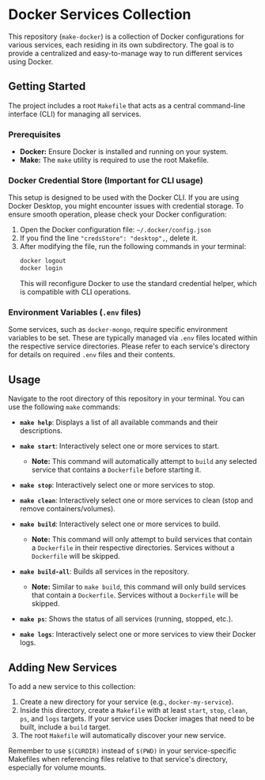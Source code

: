 # Docker Services Collection

This repository (`make-docker`) is a collection of Docker configurations for various services, each residing in its own subdirectory. The goal is to provide a centralized and easy-to-manage way to run different services using Docker.

## Getting Started

The project includes a root `Makefile` that acts as a central command-line interface (CLI) for managing all services.

### Prerequisites

- **Docker:** Ensure Docker is installed and running on your system.
- **Make:** The `make` utility is required to use the root Makefile.

### Docker Credential Store (Important for CLI usage)

This setup is designed to be used with the Docker CLI. If you are using Docker Desktop, you might encounter issues with credential storage. To ensure smooth operation, please check your Docker configuration:

1.  Open the Docker configuration file: `~/.docker/config.json`
2.  If you find the line `"credsStore": "desktop",`, delete it.
3.  After modifying the file, run the following commands in your terminal:
    ```bash
    docker logout
    docker login
    ```
    This will reconfigure Docker to use the standard credential helper, which is compatible with CLI operations.

### Environment Variables (`.env` files)

Some services, such as `docker-mongo`, require specific environment variables to be set. These are typically managed via `.env` files located within the respective service directories. Please refer to each service's directory for details on required `.env` files and their contents.

## Usage

Navigate to the root directory of this repository in your terminal. You can use the following `make` commands:

- **`make help`**: Displays a list of all available commands and their descriptions.

- **`make start`**: Interactively select one or more services to start.

  - **Note:** This command will automatically attempt to `build` any selected service that contains a `Dockerfile` before starting it.

- **`make stop`**: Interactively select one or more services to stop.

- **`make clean`**: Interactively select one or more services to clean (stop and remove containers/volumes).

- **`make build`**: Interactively select one or more services to build.

  - **Note:** This command will only attempt to build services that contain a `Dockerfile` in their respective directories. Services without a `Dockerfile` will be skipped.

- **`make build-all`**: Builds all services in the repository.

  - **Note:** Similar to `make build`, this command will only build services that contain a `Dockerfile`. Services without a `Dockerfile` will be skipped.

- **`make ps`**: Shows the status of all services (running, stopped, etc.).

- **`make logs`**: Interactively select one or more services to view their Docker logs.

## Adding New Services

To add a new service to this collection:

1.  Create a new directory for your service (e.g., `docker-my-service`).
2.  Inside this directory, create a `Makefile` with at least `start`, `stop`, `clean`, `ps`, and `logs` targets. If your service uses Docker images that need to be built, include a `build` target.
3.  The root `Makefile` will automatically discover your new service.

Remember to use `$(CURDIR)` instead of `$(PWD)` in your service-specific Makefiles when referencing files relative to that service's directory, especially for volume mounts.
